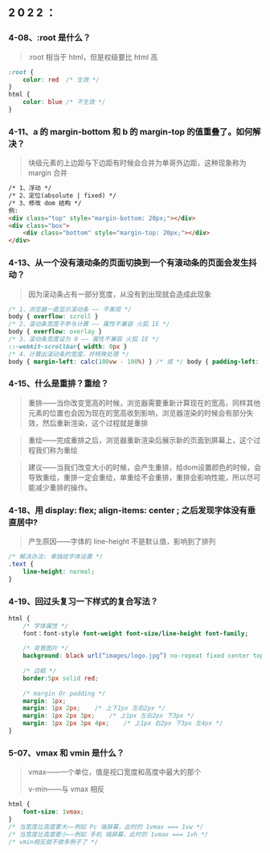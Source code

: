 ## 2 0 2 2 ：

### 4-08、:root 是什么？

> :root 相当于 html，但是权级要比 html 高

```css
:root {
    color: red  /* 生效 */
}
html {
    color: blue /* 不生效 */
}
```



### 4-11、a 的 margin-bottom 和 b 的 margin-top 的值重叠了。如何解决？

> 块级元素的上边距与下边距有时候会合并为单哥外边距，这种现象称为 margin 合并

```html
/* 1、浮动 */
/* 2、定位(absolute | fixed) */
/* 3、修改 dom 结构 */
例:
<div class="top" style="margin-bottom: 20px;"></div>
<div class="box">
	<div class="bottom" style="margin-top: 20px;"></div>
</div>
```



### 4-13、从一个没有滚动条的页面切换到一个有滚动条的页面会发生抖动？

> 因为滚动条占有一部分宽度，从没有到出现就会造成此现象

```css
/* 1、浏览器一直显示滚动条 —— 不美观 */
body { overflow: scroll }
/* 2、滚动条宽度不参与计算 —— 属性不兼容 火狐 IE */
body { overflow: overlay }
/* 3、滚动条宽度设为 0 —— 属性不兼容 火狐 IE */
::-webkit-scrollbar{ width: 0px }
/* 4、计算出滚动条的宽度，并特殊处理 */
body { margin-left: calc(100vw - 100%) } /* 或 */ body { padding-left: calc(100vw - 100%) }
```



### 4-15、什么是重排？重绘？

> 重排——当你改变宽高的时候，浏览器需要重新计算现在的宽高，同样其他元素的位置也会因为现在的宽高收到影响，浏览器渲染的时候会有部分失效，然后重新渲染，这个过程就是重排

> 重绘——完成重排之后，浏览器重新渲染后展示新的页面到屏幕上，这个过程我们称为重绘

> 建议——当我们改变大小的时候，会产生重排，给dom设置颜色的时候，会导致重绘，重排一定会重绘，单重绘不会重排，重排会影响性能，所以尽可能减少重排的操作。

### 4-18、用 display: flex; align-items: center ; 之后发现字体没有垂直居中?

> 产生原因——字体的 line-height 不是默认值，影响到了排列

```css
/* 解决办法: 单独给字体设置 */
.text {
    line-height: normal; 
}
```



### 4-19、回过头复习一下样式的复合写法？

```css
html {
    /* 字体属性 */
    font：font-style font-weight font-size/line-height font-family;
    
    /* 背景图片 */
    background: black url(“images/logo.jpg”) no-repeat fixed center top;
    
    /* 边框 */
    border:5px solid red;
    
    /* margin Or padding */
    margin: 1px;	 
    margin: 1px 2px;	/* 上下1px 左右2px */
    margin: 1px 2px 3px;	/* 上1px 左右2px 下3px */
    margin: 1px 2px 3px 4px;	/* 上1px 右2px 下3px 左4px */
}
```



### 5-07、vmax 和 vmin 是什么？

> vmax——一个单位，值是视口宽度和高度中最大的那个
>
> v-min——与 vmax 相反

```css
html {
    font-size: 1vmax;
}
/* 当宽度比高度要大——例如 Pc 端屏幕，此时的 1vmax === 1vw */
/* 当宽度比高度要小——例如 手机 端屏幕，此时的 1vmax === 1vh */
/* vmin相反就不做多例子了 */
```